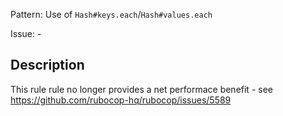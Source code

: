Pattern: Use of `Hash#keys.each`/`Hash#values.each`

Issue: -

## Description

This rule rule no longer provides a net performace benefit - see https://github.com/rubocop-hq/rubocop/issues/5589